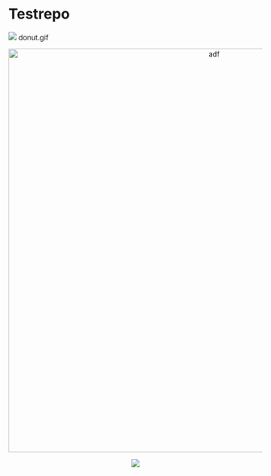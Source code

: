 # Testrepo
![](https://i.imgur.com/vxH6e3R.gif)
donut.gif

<p align="center" style="margin-bottom: 0px !important;">
  <img width="800" src="donut.gif" alt="adf" align="center">
</p>


<p align="center">
  <img src="http://s.4cdn.org/image/title/105.gif">
</p>
